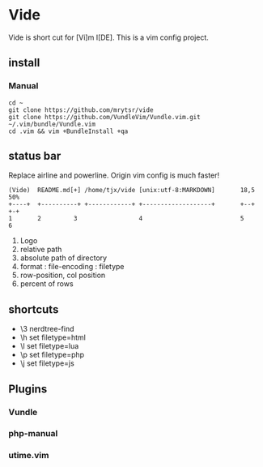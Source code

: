 # Vide

Vide is short cut for [Vi]m I[DE]. This is a vim config project.

## install

### Manual

    cd ~
    git clone https://github.com/mrytsr/vide
    git clone https://github.com/VundleVim/Vundle.vim.git ~/.vim/bundle/Vundle.vim
    cd .vim && vim +BundleInstall +qa

## status bar

Replace airline and powerline.
Origin vim config is much faster!

    (Vide)  README.md[+] /home/tjx/vide [unix:utf-8:MARKDOWN]       18,5      50%
    +----+  +----------+ +------------+ +-------------------+       +--+      +-+
    1       2         3                 4                           5         6

1. Logo
1. relative path
1. absolute path of directory
1. format : file-encoding : filetype
1. row-position, col position
1. percent of rows

## shortcuts

- \3 nerdtree-find
- \h set filetype=html
- \l set filetype=lua
- \p set filetype=php
- \j set filetype=js


## Plugins

### Vundle

### php-manual

### utime.vim
